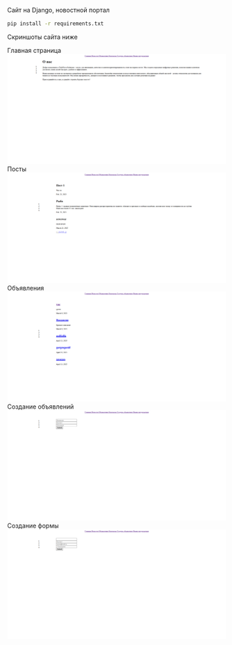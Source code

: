 Сайт на Django, новостной портал
```bash
pip install -r requirements.txt
```
Скриншоты сайта ниже 

Главная страница
![image](images-site-for-github-README-not-use-on-site/index.png)
Посты
![image](images-site-for-github-README-not-use-on-site/posts.png)
Объявления
![image](images-site-for-github-README-not-use-on-site/advertisements.png)
Создание объявлений
![image](images-site-for-github-README-not-use-on-site/create_advertisements.png)
Создание формы
![image](images-site-for-github-README-not-use-on-site/create_offer.png)
